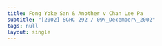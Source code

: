 ```yaml
---
title: Fong Yoke San & Another v Chan Lee Pa
subtitle: "[2002] SGHC 292 / 09\_December\_2002"
tags: null
layout: single
---
```


